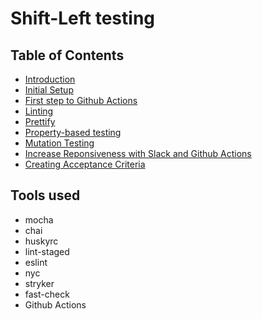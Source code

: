 # Shift-Left testing

## Table of Contents
- [Introduction](https://github.com/ralphcasipe1/shift-left-testing/blob/main/docs/INTRODUCTION.md)
- [Initial Setup](https://github.com/ralphcasipe1/shift-left-testing/blob/main/docs/INITIALIZING_SETUP.md)
- [First step to Github Actions](https://github.com/ralphcasipe1/shift-left-testing/blob/main/docs/INITIAL_GITHUB_ACTIONS.md)
- [Linting](https://github.com/ralphcasipe1/shift-left-testing/blob/main/docs/LINTING.md)
- [Prettify](https://github.com/ralphcasipe1/shift-left-testing/blob/main/docs/PRETTIFY.md)
- [Property-based testing](https://github.com/ralphcasipe1/shift-left-testing/blob/main/docs/PROPERTY_BASED_TESTING.md)
- [Mutation Testing](https://github.com/ralphcasipe1/shift-left-testing/blob/main/docs/MUTATION_TESTING.md)
- [Increase Reponsiveness with Slack and Github Actions](https://github.com/ralphcasipe1/shift-left-testing/blob/main/docs/SLACK_ACTIONS.md)
- [Creating Acceptance Criteria](https://github.com/ralphcasipe1/shift-left-testing/blob/main/docs/ACCEPTANCE_CRITERIA.md)


## Tools used

- mocha
- chai
- huskyrc
- lint-staged
- eslint
- nyc
- stryker
- fast-check
- Github Actions
